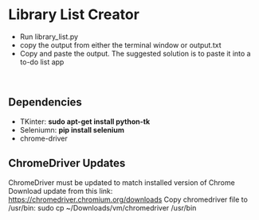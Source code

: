 

# Library List Creator


- Run library_list.py
- copy the output from either the terminal window or output.txt
- Copy and paste the output.  The suggested solution is to paste it into a to-do list app


<br>

## Dependencies

- TKinter: **sudo apt-get install python-tk**
- Seleniumn: **pip install selenium**
- chrome-driver 

## ChromeDriver Updates

ChromeDriver must be updated to match installed version of Chrome
Download update from this link: https://chromedriver.chromium.org/downloads
Copy chromedriver file to /usr/bin: 
    sudo cp ~/Downloads/vm/chromedriver /usr/bin
